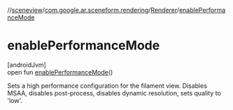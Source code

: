 //[sceneview](../../../index.md)/[com.google.ar.sceneform.rendering](../index.md)/[Renderer](index.md)/[enablePerformanceMode](enable-performance-mode.md)

# enablePerformanceMode

[androidJvm]\
open fun [enablePerformanceMode](enable-performance-mode.md)()

Sets a high performance configuration for the filament view. Disables MSAA, disables post-process, disables dynamic resolution, sets quality to 'low'.
